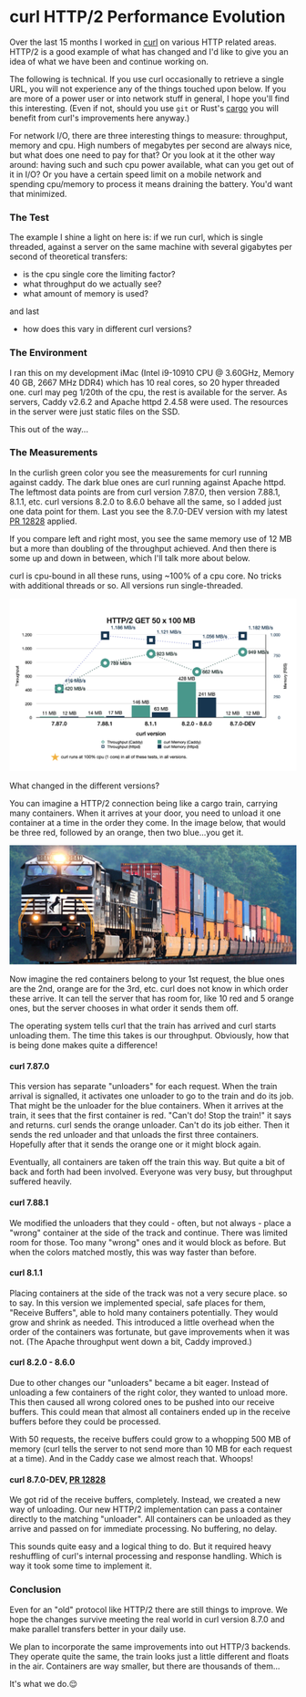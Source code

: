 # curl HTTP/2 Performance Evolution

Over the last 15 months I worked in [curl](https://curl.se) on various HTTP related areas. HTTP/2 is a good example of what has changed and I'd like to give you an idea of what we have been and continue working on.

The following is technical. If you use curl occasionally to retrieve a single URL, you will not experience any of the things touched upon below. If you are more of a power user or into network stuff in general, I hope you'll find this interesting. (Even if not, should you use `git` or Rust's [cargo](https://github.com/rust-lang/cargo) you will benefit from curl's improvements here anyway.)

For network I/O, there are three interesting things to measure: throughput, memory and cpu. High numbers of megabytes per second are always nice, but what does one need to pay for that? Or you look at it the other way around: having such and such cpu power available, what can you get out of it in I/O? Or you have a certain speed limit on a mobile network and spending cpu/memory to process it means draining the battery. You'd want that minimized.


### The Test

The example I shine a light on here is: if we run curl, which is single threaded, against a server on the same machine with several gigabytes per second of theoretical transfers: 

* is the cpu single core the limiting factor?
* what throughput do we actually see?
* what amount of memory is used?

and last

* how does this vary in different curl versions?

### The Environment

I ran this on my development iMac (Intel i9-10910 CPU @ 3.60GHz, Memory 40 GB, 2667 MHz DDR4) which has 10 real cores, so 20 hyper threaded one. curl may peg 1/20th of the cpu, the rest is available for the server. As servers, Caddy v2.6.2 and Apache httpd 2.4.58 were used. The resources in the server were just static files on the SSD.

This out of the way...

### The Measurements

In the curlish green color you see the measurements for curl running against caddy. The dark blue ones are curl running against Apache httpd. The leftmost data points are from curl version 7.87.0, then version 7.88.1, 8.1.1, etc. curl versions 8.2.0 to 8.6.0 behave all the same, so I added just one data point for them. Last you see the 8.7.0-DEV version with my latest [PR 12828](https://github.com/curl/curl/pull/12828) applied.

If you compare left and right most, you see the same memory use of 12 MB but a more than doubling of the throughput achieved. And then there is some up and down in between, which I'll talk more about below.

curl is cpu-bound in all these runs, using ~100% of a cpu core. No tricks with additional threads or so. All versions run single-threaded.

![H2, 50 x 100MB GETs, different curl versions](images/h2-perf-evolution.png)

What changed in the different versions? 

You can imagine a HTTP/2 connection being like a cargo train, carrying many containers. When it arrives at your door, you need to unload it one container at a time in the order they come. In the image below, that would be three red, followed by an orange, then two blue...you get it.

![H2 connection like a cargo train](images/h2-train.png)

Now imagine the red containers belong to your 1st request, the blue ones are the 2nd, orange are for the 3rd, etc. curl does not know in which order these arrive. It can tell the server that has room for, like 10 red and 5 orange ones, but the server chooses in what order it sends them off.

The operating system tells curl that the train has arrived and curl starts unloading them. The time this takes is our throughput. Obviously, how that is being done makes quite a difference!

#### curl 7.87.0

This version has separate "unloaders" for each request. When the train arrival is signalled, it activates one unloader to go to the train and do its job. That might be the unloader for the blue containers. When it arrives at the train, it sees that the first container is red. "Can't do! Stop the train!" it says and returns. curl sends the orange unloader. Can't do its job either. Then it sends the red unloader and that unloads the first three containers. Hopefully after that it sends the orange one or it might block again.

Eventually, all containers are taken off the train this way. But quite a bit of back and forth had been involved. Everyone was very busy, but throughput suffered heavily.

#### curl 7.88.1

We modified the unloaders that they could - often, but not always - place a "wrong" container at the side of the track and continue. There was limited room for those. Too many "wrong" ones and it would block as before. But when the colors matched mostly, this was way faster than before.

#### curl 8.1.1

Placing containers at the side of the track was not a very secure place. so to say. In this version we implemented special, safe places for them, "Receive Buffers", able to hold many containers potentially. They would grow and shrink as needed. This introduced a little overhead when the order of the containers was fortunate, but gave improvements when it was not. (The Apache throughput went down a bit, Caddy improved.)

#### curl 8.2.0 - 8.6.0

Due to other changes our "unloaders" became a bit eager. Instead of unloading a few containers of the right color, they wanted to unload more. This then caused all wrong colored ones to be pushed into our receive buffers. This could mean that almost all containers ended up in the receive buffers before they could be processed.

With 50 requests, the receive buffers could grow to a whopping 500 MB of memory (curl tells the server to not send more than 10 MB for each request at a time). And in the Caddy case we almost reach that. Whoops!

#### curl 8.7.0-DEV, [PR 12828](https://github.com/curl/curl/pull/12828) 

We got rid of the receive buffers, completely. Instead, we created a new way of unloading. Our new HTTP/2 implementation can pass a container directly to the matching "unloader". All containers can be unloaded as they arrive and passed on for immediate processing. No buffering, no delay.

This sounds quite easy and a logical thing to do. But it required heavy reshuffling of curl's internal processing and response handling. Which is way it took some time to implement it.

### Conclusion

Even for an "old" protocol like HTTP/2 there are still things to improve. We hope the changes survive meeting the real world in curl version 8.7.0 and make parallel transfers better in your daily use.

We plan to incorporate the same improvements into out HTTP/3 backends. They operate quite the same, the train looks just a little different and floats in the air. Containers are way smaller, but there are thousands of them...

It's what we do.😌
